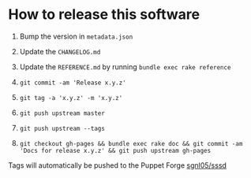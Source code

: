 # How to release this software

1. Bump the version in `metadata.json`

1. Update the `CHANGELOG.md`

1. Update the `REFERENCE.md` by running `bundle exec rake reference`

1. `git commit -am 'Release x.y.z'`

1. `git tag -a 'x.y.z' -m 'x.y.z'`

1. `git push upstream master`

1. `git push upstream --tags`

1. `git checkout gh-pages && bundle exec rake doc && git commit -am
   'Docs for release x.y.z' && git push upstream gh-pages`

Tags will automatically be pushed to the Puppet Forge [sgnl05/sssd](https://forge.puppet.com/sgnl05/sssd)
